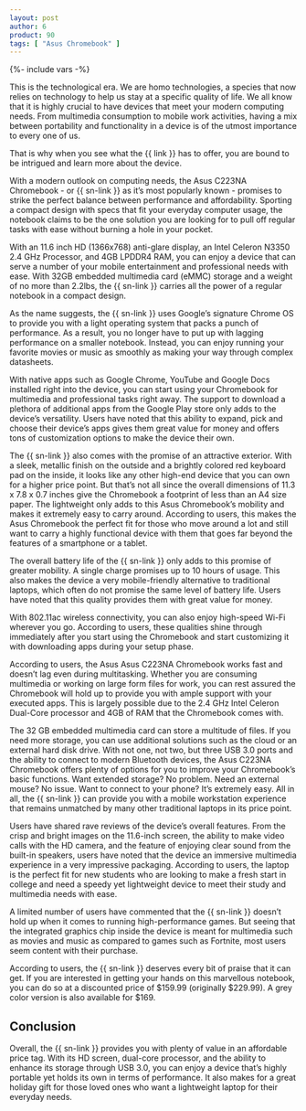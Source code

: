 ```yaml
---
layout: post
author: 6
product: 90
tags: [ "Asus Chromebook" ]  
---
```


{%- include vars -%}

This is the technological era. We are homo technologies, a species that now relies on technology to help us stay at a specific quality of life. We all know that it is highly crucial to have devices that meet your modern computing needs. From multimedia consumption to mobile work activities, having a mix between portability and functionality in a device is of the utmost importance to every one of us.
  
That is why when you see what the {{ link }} has to offer, you are bound to be intrigued and learn more about the device.


With a modern outlook on computing needs, the Asus C223NA Chromebook - or {{ sn-link }} as it’s most popularly known - promises to strike the perfect balance between performance and affordability. Sporting a compact design with specs that fit your everyday computer usage, the notebook claims to be the one solution you are looking for to pull off regular tasks with ease without burning a hole in your pocket.


With an 11.6 inch HD (1366x768) anti-glare display, an Intel Celeron N3350 2.4 GHz Processor, and 4GB LPDDR4 RAM, you can enjoy a device that can serve a number of your mobile entertainment and professional needs with ease. With 32GB embedded multimedia card (eMMC) storage and a weight of no more than 2.2lbs, the {{ sn-link }} carries all the power of a regular notebook in a compact design.

As the name suggests, the {{ sn-link }} uses Google’s signature Chrome OS to provide you with a light operating system that packs a punch of performance. As a result, you no longer have to put up with lagging performance on a smaller notebook. Instead, you can enjoy running your favorite movies or music as smoothly as making your way through complex datasheets.

  

With native apps such as Google Chrome, YouTube and Google Docs installed right into the device, you can start using your Chromebook for multimedia and professional tasks right away. The support to download a plethora of additional apps from the Google Play store only adds to the device’s versatility. Users have noted that this ability to expand, pick and choose their device’s apps gives them great value for money and offers tons of customization options to make the device their own.

  

The {{ sn-link }} also comes with the promise of an attractive exterior. With a sleek, metallic finish on the outside and a brightly colored red keyboard pad on the inside, it looks like any other high-end device that you can own for a higher price point. But that’s not all since the overall dimensions of 11.3 x 7.8 x 0.7 inches give the Chromebook a footprint of less than an A4 size paper. The lightweight only adds to this Asus Chromebook’s mobility and makes it extremely easy to carry around. According to users, this makes the Asus Chromebook the perfect fit for those who move around a lot and still want to carry a highly functional device with them that goes far beyond the features of a smartphone or a tablet.

  

The overall battery life of the {{ sn-link }} only adds to this promise of greater mobility. A single charge promises up to 10 hours of usage. This also makes the device a very mobile-friendly alternative to traditional laptops, which often do not promise the same level of battery life. Users have noted that this quality provides them with great value for money.

  

With 802.11ac wireless connectivity, you can also enjoy high-speed Wi-Fi wherever you go. According to users, these qualities shine through immediately after you start using the Chromebook and start customizing it with downloading apps during your setup phase.

  

According to users, the Asus Asus C223NA Chromebook works fast and doesn’t lag even during multitasking. Whether you are consuming multimedia or working on large form files for work, you can rest assured the Chromebook will hold up to provide you with ample support with your executed apps. This is largely possible due to the 2.4 GHz Intel Celeron Dual-Core processor and 4GB of RAM that the Chromebook comes with.

  

The 32 GB embedded multimedia card can store a multitude of files. If you need more storage, you can use additional solutions such as the cloud or an external hard disk drive. With not one, not two, but three USB 3.0 ports and the ability to connect to modern Bluetooth devices, the Asus C223NA Chromebook offers plenty of options for you to improve your Chromebook’s basic functions. Want extended storage? No problem. Need an external mouse? No issue. Want to connect to your phone? It’s extremely easy. All in all, the {{ sn-link }} can provide you with a mobile workstation experience that remains unmatched by many other traditional laptops in its price point.

  

Users have shared rave reviews of the device’s overall features. From the crisp and bright images on the 11.6-inch screen, the ability to make video calls with the HD camera, and the feature of enjoying clear sound from the built-in speakers, users have noted that the device an immersive multimedia experience in a very impressive packaging. According to users, the laptop is the perfect fit for new students who are looking to make a fresh start in college and need a speedy yet lightweight device to meet their study and multimedia needs with ease.

  

A limited number of users have commented that the {{ sn-link }} doesn’t hold up when it comes to running high-performance games. But seeing that the integrated graphics chip inside the device is meant for multimedia such as movies and music as compared to games such as Fortnite, most users seem content with their purchase.

  

According to users, the {{ sn-link }} deserves every bit of praise that it can get. If you are interested in getting your hands on this marvellous notebook, you can do so at a discounted price of $159.99 (originally $229.99). A grey color version is also available for $169.

  

## Conclusion

Overall, the {{ sn-link }} provides you with plenty of value in an affordable price tag. With its HD screen, dual-core processor, and the ability to enhance its storage through USB 3.0, you can enjoy a device that’s highly portable yet holds its own in terms of performance. It also makes for a great holiday gift for those loved ones who want a lightweight laptop for their everyday needs.

